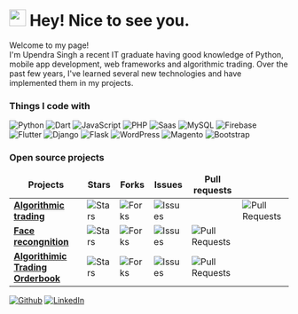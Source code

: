 <h1><img src="https://emojis.slackmojis.com/emojis/images/1531849430/4246/blob-sunglasses.gif?1531849430" width="30"/> Hey! Nice to see you.</h1>


<p>Welcome to my page! </br> I'm Upendra Singh a recent IT graduate having good knowledge of Python, mobile app development, web frameworks and algorithmic trading. Over the past few years, I've learned several new technologies and have implemented them in my projects</b>. </p>
<h3>Things I code with</h3>
<p>
  <img alt="Python" src="https://img.shields.io/badge/-Python-19405B?style=flat-square&logo=python" />
  <img alt="Dart" src="https://img.shields.io/badge/-Dart-01CBB2?style=flat-square&logo=dart" /> 
  <img alt="JavaScript" src="https://img.shields.io/badge/-JavaScript-46A2F1?style=flat-square&logo=javascript" />
  <img alt="PHP" src="https://img.shields.io/badge/-PHP-black?style=flat-square&logo=PHP" />
  <img alt="Saas" src="https://img.shields.io/badge/-Sass-CC6699?style=flat-square&logo=sass&logoColor=white" />
  <img alt="MySQL" src="https://img.shields.io/badge/-MySQL-F7F7F7?style=flat-square&logo=mysql" />
  <img alt="Firebase" src="https://img.shields.io/badge/-Firebase-E34F26?style=flat-square&logo=firebase&logoColor=white" />
  <img alt="Flutter" src="https://img.shields.io/badge/-Flutter-F7F7F7?style=flat-square&logo=flutter&logoColor=01C1F2" />
  <img alt="Django" src="https://img.shields.io/badge/-Django-43853d?style=flat-square&logo=django&logoColor=white" />
  <img alt="Flask" src="https://img.shields.io/badge/-Flask-F7F7F7?style=flat-square&logo=flask&logoColor=01C1F2" />
  <img alt="WordPress" src="https://img.shields.io/badge/-WORDPRESS-217196?style=flat-square&logo=wordpress" />
  <img alt="Magento" src="https://img.shields.io/badge/-magento-260F05?style=flat-square&logo=magento" />
  <img alt="Bootstrap" src="https://img.shields.io/badge/-Bootstrap-4C2B5A?style=flat-square&logo=bootstrap" />
</p>
<h3>Open source projects</h3>
<table>
  <thead align="center">
    <tr border: none;>
      <td><b>Projects</b></td>
      <td><b>Stars</b></td>
      <td><b>Forks</b></td>
      <td><b>Issues</b></td>
      <td><b>Pull requests</b></td>
    </tr>
  </thead>
  <tbody>
    <tr>
      <td><a href="https://github.com/upendrasingh12/Algorithmic-trading"><b>Algorithmic trading</b></a></td>
      <td><img alt="Stars" src="https://img.shields.io/github/stars/upendrasingh12?affiliations=OWNER&style=flat-square"/></td>
      <td><img alt="Forks" src="https://img.shields.io/github/forks/upendrasingh12/Algorithmic-trading?label=Fork&style=flat-square"/></td>
      <td><img alt="Issues" src="https://img.shields.io/github/issues/upendrasingh12/Algorithmic-trading?style=flat-square"/><td>
      <td><img alt="Pull Requests" src="https://img.shields.io/github/issues-pr/upendrasingh12/Algorithmic-trading?style=flat-square"/></td>
    </tr>
	  <tr>
      <td><a href="https://github.com/upendrasingh12/Face_recongnition"><b>Face recongnition</b></a></td>
      <td><img alt="Stars" src="https://img.shields.io/github/stars/upendrasingh12/Face_recongnition?style=flat-square"/></td>
      <td><img alt="Forks" src="https://img.shields.io/github/forks/upendrasingh12/Face_recongnition?style=flat-square"/></td>
      <td><img alt="Issues" src="https://img.shields.io/github/issues/upendrasingh12/Face_recongnition?style=flat-square"/></td>
      <td><img alt="Pull Requests" src="https://img.shields.io/github/issues-pr/upendrasingh12/Face_recongnition?style=flat-square"/></td>
    </tr>
    <tr>
      <td><a href="https://github.com/upendrasingh12/Orderbook"><b>Algorithimic Trading Orderbook</b></a></td>
      <td><img alt="Stars" src="https://img.shields.io/github/stars/upendrasingh12/Orderbook?style=flat-square"/></td>
      <td><img alt="Forks" src="https://img.shields.io/github/forks/upendrasingh12/Orderbook?style=flat-square"/></td>
      <td><img alt="Issues" src="https://img.shields.io/github/issues/thmsgbrt/nodejs-typescript-express-apollo-graphql-starter?style=flat-square&labelColor=343b41"/></td>
      <td><img alt="Pull Requests" src="https://img.shields.io/github/issues-pr/upendrasingh12/Orderbook?style=flat-square"/></td>
    </tr>
  </tbody>
</table>

<p>
<a href="https://github.com/upendrasingh12" target="_blank"><img alt="Github" src="https://img.shields.io/badge/GitHub-%2312100E.svg?&style=for-the-badge&logo=Github&logoColor=white" /></a>  
<a href="https://www.linkedin.com/in/upendrasingh12/" target="_blank"><img alt="LinkedIn" src="https://img.shields.io/badge/linkedin-%230077B5.svg?&style=for-the-badge&logo=linkedin&logoColor=white" /></a> 



